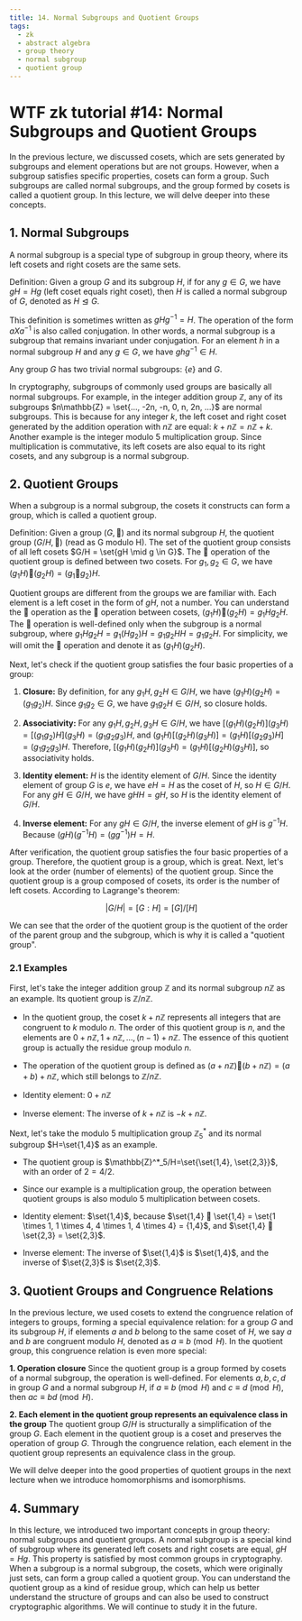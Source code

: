 ```yaml
---
title: 14. Normal Subgroups and Quotient Groups
tags:
  - zk
  - abstract algebra
  - group theory
  - normal subgroup
  - quotient group
---
```


# WTF zk tutorial #14: Normal Subgroups and Quotient Groups

In the previous lecture, we discussed cosets, which are sets generated by subgroups and element operations but are not groups. However, when a subgroup satisfies specific properties, cosets can form a group. Such subgroups are called normal subgroups, and the group formed by cosets is called a quotient group. In this lecture, we will delve deeper into these concepts.

## 1. Normal Subgroups

A normal subgroup is a special type of subgroup in group theory, where its left cosets and right cosets are the same sets.

Definition: Given a group $G$ and its subgroup $H$, if for any $g \in G$, we have $gH = Hg$ (left coset equals right coset), then $H$ is called a normal subgroup of $G$, denoted as $H \trianglelefteq G$.

This definition is sometimes written as $gHg^{-1} = H$. The operation of the form $aXa^{-1}$ is also called conjugation. In other words, a normal subgroup is a subgroup that remains invariant under conjugation. For an element $h$ in a normal subgroup $H$ and any $g \in G$, we have $ghg^{-1} \in H$.

Any group $G$ has two trivial normal subgroups: <span>$\{e\}$</span> and $G$.

In cryptography, subgroups of commonly used groups are basically all normal subgroups. For example, in the integer addition group $\mathbb{Z}$, any of its subgroups $n\mathbb{Z} = \set{..., -2n, -n, 0, n, 2n, ...}$ are normal subgroups. This is because for any integer $k$, the left coset and right coset generated by the addition operation with $n\mathbb{Z}$ are equal: $k+n\mathbb{Z} = n\mathbb{Z} + k$. Another example is the integer modulo $5$ multiplication group. Since multiplication is commutative, its left cosets are also equal to its right cosets, and any subgroup is a normal subgroup.

## 2. Quotient Groups

When a subgroup is a normal subgroup, the cosets it constructs can form a group, which is called a quotient group.

Definition: Given a group $(G,🐔)$ and its normal subgroup $H$, the quotient group $(G/H, 🐶)$ (read as G modulo H). The set of the quotient group consists of all left cosets $G/H = \set{gH \mid g \in G}$. The 🐶 operation of the quotient group is defined between two cosets. For $g_1, g_2 \in G$, we have $(g_1H) 🐶 (g_2H) = (g_1🐔g_2)H$.

Quotient groups are different from the groups we are familiar with. Each element is a left coset in the form of $gH$, not a number. You can understand the 🐶 operation as the 🐔 operation between cosets, <span>$(g_1H) 🐶 (g_2H) = g_1Hg_2H$</span>. The 🐶 operation is well-defined only when the subgroup is a normal subgroup, where $g_1Hg_2H=g_1(Hg_2)H=g_1g_2HH=g_1g_2H$. For simplicity, we will omit the 🐶 operation and denote it as $(g_1H) (g_2H)$.

Next, let's check if the quotient group satisfies the four basic properties of a group:

1. **Closure:** By definition, for any $g_1H, g_2H \in G/H$, we have $(g_1H)(g_2H)=(g_1g_2)H$. Since $g_1g_2 \in G$, we have $g_1g_2H \in G/H$, so closure holds.

2. **Associativity:** For any $g_1H, g_2H, g_3H \in G/H$, we have $[(g_1H)(g_2H)] (g_3H)= [(g_1g_2)H] (g_3H) =  (g_1g_2g_3)H$, and $(g_1H)[(g_2H)(g_3H)]=(g_1H)[(g_2g_3)H] =  (g_1g_2g_3)H$. Therefore, $[(g_1H)(g_2H)] (g_3H) = (g_1H) [(g_2H)(g_3H)]$, so associativity holds.

3. **Identity element:** $H$ is the identity element of $G/H$. Since the identity element of group $G$ is $e$, we have $eH = H$ as the coset of $H$, so $H \in G/H$. For any $gH \in G/H$, we have $gH H = g H$, so $H$ is the identity element of $G/H$.

4. **Inverse element:** For any $gH \in G/H$, the inverse element of $gH$ is $g^{-1}H$. Because $(gH)(g^{-1}H) = (gg^{-1})H = H$.

After verification, the quotient group satisfies the four basic properties of a group. Therefore, the quotient group is a group, which is great. Next, let's look at the order (number of elements) of the quotient group. Since the quotient group is a group composed of cosets, its order is the number of left cosets. According to Lagrange's theorem:

$$
|G/H| = [G:H]= [G]/[H]
$$

We can see that the order of the quotient group is the quotient of the order of the parent group and the subgroup, which is why it is called a "quotient group".

### 2.1 Examples

First, let's take the integer addition group $\mathbb{Z}$ and its normal subgroup $n\mathbb{Z}$ as an example. Its quotient group is $\mathbb{Z}/n\mathbb{Z}$.

- In the quotient group, the coset $k + n\mathbb{Z}$ represents all integers that are congruent to $k$ modulo $n$. The order of this quotient group is $n$, and the elements are $0 + n\mathbb{Z}, 1 + n\mathbb{Z}, \ldots, (n-1) + n\mathbb{Z}$. The essence of this quotient group is actually the residue group modulo $n$.

- The operation of the quotient group is defined as $(a + n\mathbb{Z}) 🐶 (b + n\mathbb{Z}) = (a+b) + n\mathbb{Z}$, which still belongs to $\mathbb{Z}/n\mathbb{Z}$.

- Identity element: $0 + n\mathbb{Z}$

- Inverse element: The inverse of $k + n\mathbb{Z}$ is $-k + n\mathbb{Z}$.

Next, let's take the modulo $5$ multiplication group $\mathbb{Z}^*_5$ and its normal subgroup $H=\set{1,4}$ as an example.

- The quotient group is $\mathbb{Z}^*_5/H=\set{\set{1,4}, \set{2,3}}$, with an order of $2 = 4/2$.

- Since our example is a multiplication group, the operation between quotient groups is also modulo 5 multiplication between cosets.

- Identity element: $\set{1,4}$, because $\set{1,4} 🐶 \set{1,4} = \set{1 \times 1, 1 \times 4, 4 \times 1, 4 \times 4} = {1,4}$, and $\set{1,4} 🐶 \set{2,3} = \set{2,3}$.

- Inverse element: The inverse of $\set{1,4}$ is $\set{1,4}$, and the inverse of $\set{2,3}$ is $\set{2,3}$.

## 3. Quotient Groups and Congruence Relations

In the previous lecture, we used cosets to extend the congruence relation of integers to groups, forming a special equivalence relation: for a group $G$ and its subgroup $H$, if elements $a$ and $b$ belong to the same coset of $H$, we say $a$ and $b$ are congruent modulo $H$, denoted as $a \equiv b \pmod{H}$. In the quotient group, this congruence relation is even more special:

**1. Operation closure** Since the quotient group is a group formed by cosets of a normal subgroup, the operation is well-defined. For elements $a, b, c, d$ in group $G$ and a normal subgroup $H$, if $a \equiv b \pmod{H}$ and $c \equiv d \pmod{H}$, then $ac \equiv bd \pmod{H}$.

**2. Each element in the quotient group represents an equivalence class in the group** The quotient group $G/H$ is structurally a simplification of the group $G$. Each element in the quotient group is a coset and preserves the operation of group $G$. Through the congruence relation, each element in the quotient group represents an equivalence class in the group.

We will delve deeper into the good properties of quotient groups in the next lecture when we introduce homomorphisms and isomorphisms.

## 4. Summary

In this lecture, we introduced two important concepts in group theory: normal subgroups and quotient groups. A normal subgroup is a special kind of subgroup where its generated left cosets and right cosets are equal, $gH=Hg$. This property is satisfied by most common groups in cryptography. When a subgroup is a normal subgroup, the cosets, which were originally just sets, can form a group called a quotient group. You can understand the quotient group as a kind of residue group, which can help us better understand the structure of groups and can also be used to construct cryptographic algorithms. We will continue to study it in the future.